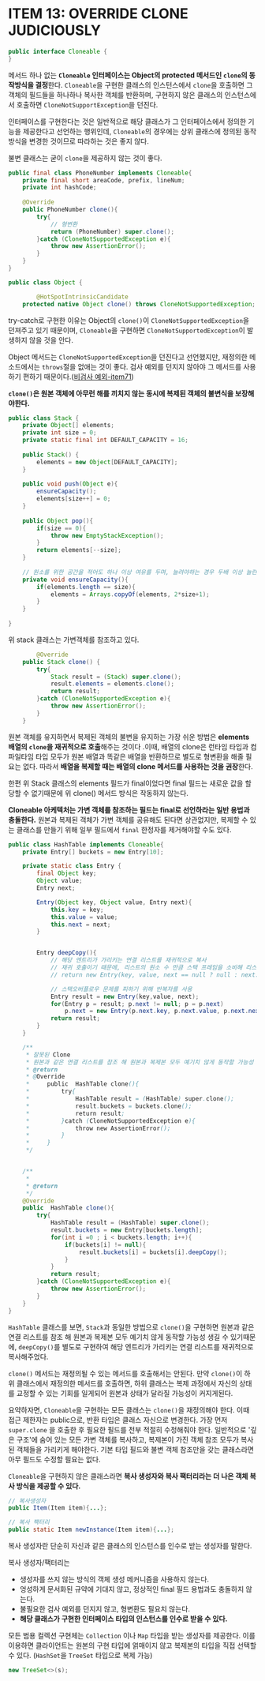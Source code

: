 # ITEM 13: OVERRIDE CLONE JUDICIOUSLY

```java
public interface Cloneable {
}
```

메서드 하나 없는 **`Cloneable` 인터페이스는 Object의 protected 메서드인 `clone`의 동작방식을 결정**한다. `Cloneable`을 구현한 클래스의 인스턴스에서 `clone`을 호출하면 그 객체의 필드들을 하나하나 복사한 객체를 반환하며, 구현하지 않은 클래스의 인스턴스에서 호출하면 `CloneNotSupportException`을 던진다.

인터페이스를 구현한다는 것은 일반적으로 해당 클래스가 그 인터페이스에서 정의한 기능을 제공한다고 선언하는 행위인데, `Cloneable`의 경우에는 상위 클래스에 정의된 동작 방식을 변경한 것이므로 따라하는 것은 좋지 않다.

불변 클래스는 굳이 `clone`을 제공하지 않는 것이 좋다.

```java
public final class PhoneNumber implements Cloneable{
    private final short areaCode, prefix, lineNum;
    private int hashCode;
  	
  	@Override
    public PhoneNumber clone(){
        try{
          	// 형변환
            return (PhoneNumber) super.clone();
        }catch (CloneNotSupportedException e){
            throw new AssertionError();
        }
    }
}
```

```java
public class Object {

		@HotSpotIntrinsicCandidate
    protected native Object clone() throws CloneNotSupportedException;
```

try-catch로 구현한 이유는 Object의 `clone()`이 `CloneNotSupportedException`을 던져주고 있기 때문이며, `Cloneable`을 구현하면 `CloneNotSupportedException`이 발생하지 않을 것을 안다.

Object 메서드는 `CloneNotSupportedException`을 던진다고 선언했지만, 재정의한 메소드에서는 `throws`절을 없애는 것이 좋다. 검사 예외를 던지지 않아야 그 메서드를 사용하기 편하기 때문이다.([비검사 예외-item71]())

**`clone()`은 원본 객체에 아무런 해를 끼치지 않는 동시에 복제된 객체의 불변식을 보장해야한다.** 

```java
public class Stack {
  	private Object[] elements;
  	private int size = 0;
  	private static final int DEFAULT_CAPACITY = 16;
  
  	public Stack() {
      	elements = new Object[DEFAULT_CAPACITY];
    }
  
  	public void push(Object e){
      	ensureCapacity();
      	elements[size++] = 0;
    }
  	
  	public Object pop(){
      	if(size == 0){
          	throw new EmptyStackException();
        }
      	return elements[--size];
    }
  
  	// 원소를 위한 공간을 적어도 하나 이상 여유를 두며, 늘려야하는 경우 두배 이상 늘린다.
  	private void ensureCapacity(){
      	if(elements.length == size){
          	elements = Arrays.copyOf(elements, 2*size+1);
        }
    }
    
}
```

위 stack 클래스는 가변객체를 참조하고 있다.

```java
		@Override
    public Stack clone() {
        try{
            Stack result = (Stack) super.clone();
            result.elements = elements.clone();
            return result;
        }catch (CloneNotSupportedException e){
            throw new AssertionError();
        }
    }
```

원본 객체를 유지하면서 복제된 객체의 불변을 유지하는 가장 쉬운 방법은 **elements 배열의 `clone`을 재귀적으로 호출**해주는 것이다 .이때, 배열의 clone은 런타임 타입과 컴파일타임 타입 모두가 원본 배열과 똑같은 배열을 반환하므로 별도로 형변환을 해줄 필요는 없다. 따라서 **배열을 복제할 때는 배열의 clone 메서드를 사용하는 것을 권장**한다.

한편 위 Stack 클래스의 elements 필드가 final이었다면 final 필드는 새로운 값을 할당할 수 없기때문에 위 clone() 메서드 방식은 작동하지 않는다.

**Cloneable 아케텍처는 가변 객체를 참조하는 필드는 final로 선언하라는 일반 용법과 충돌한다.** 원본과 복제된 객체가 가변 객체를 공유해도 된다면 상관없지만, 복제할 수 있는 클래스를 만들기 위해 일부 필드에서 `final` 한정자를 제거해야할 수도 있다.

```java
public class HashTable implements Cloneable{
    private Entry[] buckets = new Entry[10];

    private static class Entry {
        final Object key;
        Object value;
        Entry next;

        Entry(Object key, Object value, Entry next){
            this.key = key;
            this.value = value;
            this.next = next;
        }


        Entry deepCopy(){
            // 해당 엔트리가 가리키는 연결 리스트를 재귀적으로 복사
            // 재귀 호출이기 때문에, 리스트의 원소 수 만큼 스택 프레임을 소비해 리스트가 길면 스택 오버플로우 발생 위험 있음.
            // return new Entry(key, value, next == null ? null : next.deepCopy());

            // 스택오버플로우 문제를 피하기 위해 반복자를 사용
            Entry result = new Entry(key,value, next);
            for(Entry p = result; p.next != null; p = p.next)
                p.next = new Entry(p.next.key, p.next.value, p.next.next);
            return result;
        }
    }

    /**
     * 잘못된 Clone
     * 원본과 같은 연결 리스트를 참조 해 원본과 복제본 모두 예기치 않게 동작할 가능성 생김
     * @return
     * @Override
     *     public  HashTable clone(){
     *         try{
     *             HashTable result = (HashTable) super.clone();
     *             result.buckets = buckets.clone();
     *             return result;
     *         }catch (CloneNotSupportedException e){
     *             throw new AssertionError();
     *         }
     *     }
     */


    /**
     *
     * @return
     */
    @Override
    public  HashTable clone(){
        try{
            HashTable result = (HashTable) super.clone();
            result.buckets = new Entry[buckets.length];
            for(int i =0 ; i < buckets.length; i++){
                if(buckets[i] != null){
                    result.buckets[i] = buckets[i].deepCopy();
                }
            }
            return result;
        }catch (CloneNotSupportedException e){
            throw new AssertionError();
        }
    }
}
```

`HashTable` 클래스를 보면, `Stack`과 동일한 방법으로 `clone()`을 구현하면 원본과 같은 연결 리스트를 참조 해 원본과 복제본 모두 예기치 않게 동작할 가능성 생길 수 있기때문에, `deepCopy()`를 별도로 구현하여 해당 엔트리가 가리키는 연결 리스트를 재귀적으로 복사해주었다.

`clone()` 메서드는 재정의될 수 있는 메서드를 호출해서는 안된다. 만약 `clone()`이 하위 클래스에서 재정의한 메서드를 호출하면, 하위 클래스는 복제 과정에서 자신의 상태를 교정할 수 있는 기회를 일게되어 원본과 상태가 달라질 가능성이 커지게된다.

요약하자면, `Cloneable`을 구현하는 모든 클래스는 `clone()`을 재정의해야 한다. 이때 접근 제한자는 public으로, 반환 타입은 클래스 자신으로 변경한다. 가장 먼저 `super.clone` 을 호출한 후 필요한 필드를 전부 적절히 수정해줘야 한다. 일반적으로 '깊은 구조'에 숨어 있는 모든 가변 객체를 복사하고, 복제본이 가진 객체 참조 모두가 복사된 객체들을 가리키게 해야한다. 기본 타입 필드와 불변 객체 참조만을 갖는 클래스라면 아무 필드도 수정할 필요는 없다.



`Cloneable`을 구현하지 않은 클래스라면 **복사 생성자와 복사 팩터리라는 더 나은 객체 복사 방식을 제공할 수 있다.**

```java
// 복사생성자
public Item(Item item){...};
```

```java
// 복사 팩터리
public static Item newInstance(Item item){...};
```

복사 생성자란 단순히 자신과 같은 클래스의 인스턴스를 인수로 받는 생성자를 말한다.

복사 생성자/팩터리는

- 생성자를 쓰지 않는 방식의 객체 생성 메커니즘을 사용하지 않는다.
- 엉성하게 문서화된 규약에 기대지 않고, 정상적인 final 필드 용법과도 충돌하지 않는다.
- 불필요한 검사 예외를 던지지 않고, 형변환도 필요치 않는다.
- **해당 클래스가 구현한 인터페이스 타입의 인스턴스를 인수로 받을 수 있다.**

모든 범용 컬렉션 구현체는 `Collection` 이나 `Map` 타입을 받는 생성자를 제공한다. 이를 이용하면 클라이언트는 원본의 구현 타입에 얽매이지 않고 복제본의 타입을 직접 선택할 수 있다. (`HashSet`을 `TreeSet` 타입으로 복제 가능)

```java
new TreeSet<>(s);
```

